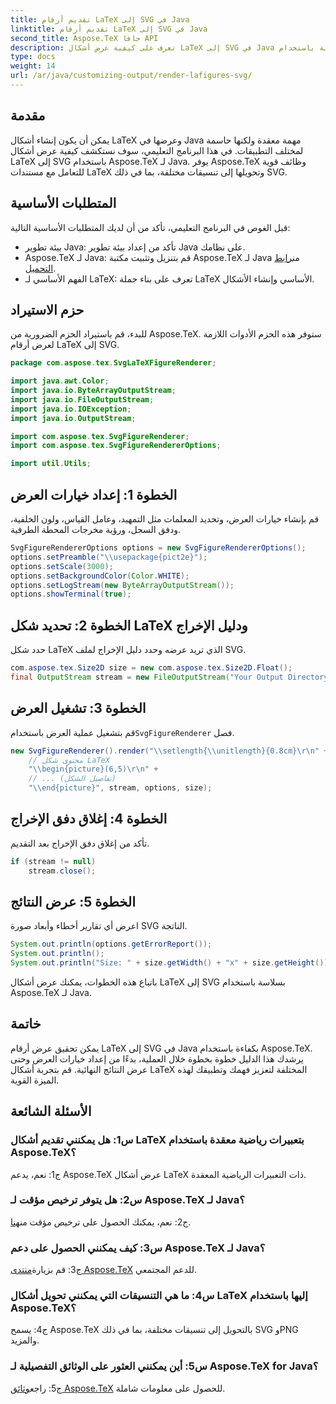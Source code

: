 ```yaml
---
title: تقديم أرقام LaTeX إلى SVG في Java
linktitle: تقديم أرقام LaTeX إلى SVG في Java
second_title: Aspose.TeX جافا API
description: تعرف على كيفية عرض أشكال LaTeX إلى SVG في Java بسهولة باستخدام Aspose.TeX. اتبع هذا الدليل خطوة بخطوة لتحقيق التكامل السلس.
type: docs
weight: 14
url: /ar/java/customizing-output/render-lafigures-svg/
---
```

## مقدمة

يمكن أن يكون إنشاء أشكال LaTeX وعرضها في Java مهمة معقدة ولكنها حاسمة لمختلف التطبيقات. في هذا البرنامج التعليمي، سوف نستكشف كيفية عرض أشكال LaTeX إلى SVG باستخدام Aspose.TeX لـ Java. يوفر Aspose.TeX وظائف قوية للتعامل مع مستندات LaTeX وتحويلها إلى تنسيقات مختلفة، بما في ذلك SVG.

## المتطلبات الأساسية

قبل الغوص في البرنامج التعليمي، تأكد من أن لديك المتطلبات الأساسية التالية:

- بيئة تطوير Java: تأكد من إعداد بيئة تطوير Java على نظامك.
-  Aspose.TeX لـ Java: قم بتنزيل وتثبيت مكتبة Aspose.TeX لـ Java من[رابط التحميل](https://releases.aspose.com/tex/java/).
- الفهم الأساسي لـ LaTeX: تعرف على بناء جملة LaTeX الأساسي وإنشاء الأشكال.

## حزم الاستيراد

للبدء، قم باستيراد الحزم الضرورية من Aspose.TeX. ستوفر هذه الحزم الأدوات اللازمة لعرض أرقام LaTeX إلى SVG.

```java
package com.aspose.tex.SvgLaTeXFigureRenderer;

import java.awt.Color;
import java.io.ByteArrayOutputStream;
import java.io.FileOutputStream;
import java.io.IOException;
import java.io.OutputStream;

import com.aspose.tex.SvgFigureRenderer;
import com.aspose.tex.SvgFigureRendererOptions;

import util.Utils;
```

## الخطوة 1: إعداد خيارات العرض

قم بإنشاء خيارات العرض، وتحديد المعلمات مثل التمهيد، وعامل القياس، ولون الخلفية، ودفق السجل، ورؤية مخرجات المحطة الطرفية.

```java
SvgFigureRendererOptions options = new SvgFigureRendererOptions();
options.setPreamble("\\usepackage{pict2e}");
options.setScale(3000);
options.setBackgroundColor(Color.WHITE);
options.setLogStream(new ByteArrayOutputStream());
options.showTerminal(true);
```

## الخطوة 2: تحديد شكل LaTeX ودليل الإخراج

حدد شكل LaTeX الذي تريد عرضه وحدد دليل الإخراج لملف SVG.

```java
com.aspose.tex.Size2D size = new com.aspose.tex.Size2D.Float();
final OutputStream stream = new FileOutputStream("Your Output Directory" + "text-and-formula.svg");
```

## الخطوة 3: تشغيل العرض

 قم بتشغيل عملية العرض باستخدام`SvgFigureRenderer` فصل.

```java
new SvgFigureRenderer().render("\\setlength{\\unitlength}{0.8cm}\r\n" +
    // محتوى شكل LaTeX
    "\\begin{picture}(6,5)\r\n" +
    // ... (تفاصيل الشكل)
    "\\end{picture}", stream, options, size);
```

## الخطوة 4: إغلاق دفق الإخراج

تأكد من إغلاق دفق الإخراج بعد التقديم.

```java
if (stream != null)
    stream.close();
```

## الخطوة 5: عرض النتائج

اعرض أي تقارير أخطاء وأبعاد صورة SVG الناتجة.

```java
System.out.println(options.getErrorReport());
System.out.println();
System.out.println("Size: " + size.getWidth() + "x" + size.getHeight());
```

باتباع هذه الخطوات، يمكنك عرض أشكال LaTeX إلى SVG بسلاسة باستخدام Aspose.TeX لـ Java.

## خاتمة

يمكن تحقيق عرض أرقام LaTeX إلى SVG في Java بكفاءة باستخدام Aspose.TeX. يرشدك هذا الدليل خطوة بخطوة خلال العملية، بدءًا من إعداد خيارات العرض وحتى عرض النتائج النهائية. قم بتجربة أشكال LaTeX المختلفة لتعزيز فهمك وتطبيقك لهذه الميزة القوية.

## الأسئلة الشائعة

### س1: هل يمكنني تقديم أشكال LaTeX بتعبيرات رياضية معقدة باستخدام Aspose.TeX؟

ج1: نعم، يدعم Aspose.TeX عرض أشكال LaTeX ذات التعبيرات الرياضية المعقدة.

### س2: هل يتوفر ترخيص مؤقت لـ Aspose.TeX لـ Java؟

 ج2: نعم، يمكنك الحصول على ترخيص مؤقت من[هنا](https://purchase.aspose.com/temporary-license/).

### س3: كيف يمكنني الحصول على دعم Aspose.TeX لـ Java؟

 ج3: قم بزيارة[منتدى Aspose.TeX](https://forum.aspose.com/c/tex/47) للدعم المجتمعي.

### س4: ما هي التنسيقات التي يمكنني تحويل أشكال LaTeX إليها باستخدام Aspose.TeX؟

ج4: يسمح Aspose.TeX بالتحويل إلى تنسيقات مختلفة، بما في ذلك SVG وPNG والمزيد.

### س5: أين يمكنني العثور على الوثائق التفصيلية لـ Aspose.TeX for Java؟

 ج5: راجع[وثائق Aspose.TeX](https://reference.aspose.com/tex/java/) للحصول على معلومات شاملة.